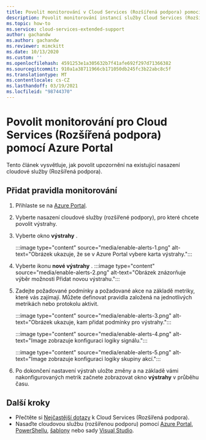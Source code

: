 ```yaml
---
title: Povolit monitorování v Cloud Services (Rozšířená podpora) pomocí Azure Portal
description: Povolit monitorování instancí služby Cloud Services (Rozšířená podpora) pomocí Azure Portal
ms.topic: how-to
ms.service: cloud-services-extended-support
author: gachandw
ms.author: gachandw
ms.reviewer: mimckitt
ms.date: 10/13/2020
ms.custom: ''
ms.openlocfilehash: 4591253e1a305632b7f41afe692f297d71366382
ms.sourcegitcommit: 910a1a38711966cb171050db245fc3b22abc8c5f
ms.translationtype: MT
ms.contentlocale: cs-CZ
ms.lasthandoff: 03/19/2021
ms.locfileid: "98744370"
---
```

# <a name="enable-monitoring-for-cloud-services-extended-support-using-the-azure-portal"></a>Povolit monitorování pro Cloud Services (Rozšířená podpora) pomocí Azure Portal

Tento článek vysvětluje, jak povolit upozornění na existující nasazení cloudové služby (Rozšířená podpora). 

## <a name="add-monitoring-rules"></a>Přidat pravidla monitorování
1. Přihlaste se na [Azure Portal](https://portal.azure.com). 
2. Vyberte nasazení cloudové služby (rozšířené podpory), pro které chcete povolit výstrahy. 
3. Vyberte okno **výstrahy** . 

    :::image type="content" source="media/enable-alerts-1.png" alt-text="Obrázek ukazuje, že se v Azure Portal vybere karta výstrahy.":::

4. Vyberte ikonu **nové výstrahy** .
     :::image type="content" source="media/enable-alerts-2.png" alt-text="Obrázek znázorňuje výběr možnosti Přidat novou výstrahu.":::

5. Zadejte požadované podmínky a požadované akce na základě metriky, které vás zajímají. Můžete definovat pravidla založená na jednotlivých metrikách nebo protokolu aktivit. 

     :::image type="content" source="media/enable-alerts-3.png" alt-text="Obrázek ukazuje, kam přidat podmínky pro výstrahy.":::

     :::image type="content" source="media/enable-alerts-4.png" alt-text="Image zobrazuje konfiguraci logiky signálu.":::

     :::image type="content" source="media/enable-alerts-5.png" alt-text="Image zobrazuje konfiguraci logiky skupiny akcí.":::

6. Po dokončení nastavení výstrah uložte změny a na základě vámi nakonfigurovaných metrik začnete zobrazovat okno **výstrahy** v průběhu času.

## <a name="next-steps"></a>Další kroky 
- Přečtěte si [Nejčastější dotazy](faq.md) k Cloud Services (Rozšířená podpora).
- Nasaďte cloudovou službu (rozšířenou podporu) pomocí [Azure Portal](deploy-portal.md), [PowerShellu](deploy-powershell.md), [šablony](deploy-template.md) nebo sady [Visual Studio](deploy-visual-studio.md).
